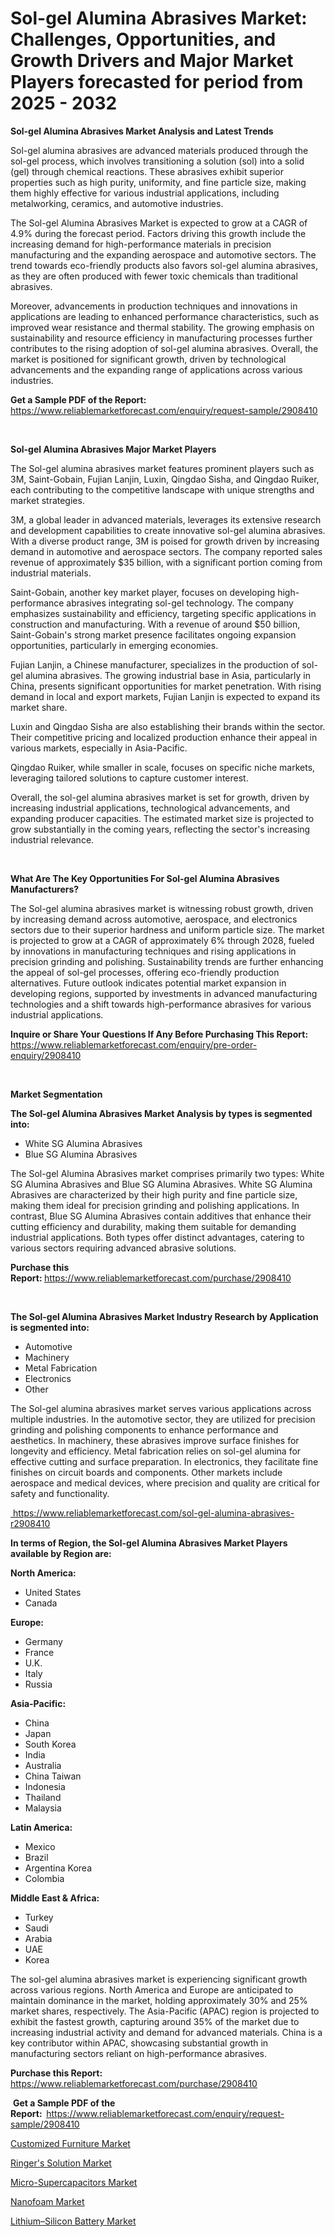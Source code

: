 <p><h1>Sol-gel Alumina Abrasives Market: Challenges, Opportunities, and Growth Drivers and Major Market Players forecasted for period from 2025 - 2032</h1></p><p><strong>Sol-gel Alumina Abrasives Market Analysis and Latest Trends</strong></p>
<p><p>Sol-gel alumina abrasives are advanced materials produced through the sol-gel process, which involves transitioning a solution (sol) into a solid (gel) through chemical reactions. These abrasives exhibit superior properties such as high purity, uniformity, and fine particle size, making them highly effective for various industrial applications, including metalworking, ceramics, and automotive industries.</p><p>The Sol-gel Alumina Abrasives Market is expected to grow at a CAGR of 4.9% during the forecast period. Factors driving this growth include the increasing demand for high-performance materials in precision manufacturing and the expanding aerospace and automotive sectors. The trend towards eco-friendly products also favors sol-gel alumina abrasives, as they are often produced with fewer toxic chemicals than traditional abrasives.</p><p>Moreover, advancements in production techniques and innovations in applications are leading to enhanced performance characteristics, such as improved wear resistance and thermal stability. The growing emphasis on sustainability and resource efficiency in manufacturing processes further contributes to the rising adoption of sol-gel alumina abrasives. Overall, the market is positioned for significant growth, driven by technological advancements and the expanding range of applications across various industries.</p></p>
<p><strong>Get a Sample PDF of the Report:&nbsp;</strong> <a href="https://www.reliablemarketforecast.com/enquiry/request-sample/2908410?utm_campaign=1893&utm_medium=2&utm_source=Github&utm_content=ia&utm_term=12032025&utm_id=sol-gel-alumina-abrasives">https://www.reliablemarketforecast.com/enquiry/request-sample/2908410</a></p>
<p>&nbsp;</p>
<p><strong>Sol-gel Alumina Abrasives Major Market Players</strong></p>
<p><p>The Sol-gel alumina abrasives market features prominent players such as 3M, Saint-Gobain, Fujian Lanjin, Luxin, Qingdao Sisha, and Qingdao Ruiker, each contributing to the competitive landscape with unique strengths and market strategies.</p><p>3M, a global leader in advanced materials, leverages its extensive research and development capabilities to create innovative sol-gel alumina abrasives. With a diverse product range, 3M is poised for growth driven by increasing demand in automotive and aerospace sectors. The company reported sales revenue of approximately $35 billion, with a significant portion coming from industrial materials.</p><p>Saint-Gobain, another key market player, focuses on developing high-performance abrasives integrating sol-gel technology. The company emphasizes sustainability and efficiency, targeting specific applications in construction and manufacturing. With a revenue of around $50 billion, Saint-Gobain's strong market presence facilitates ongoing expansion opportunities, particularly in emerging economies.</p><p>Fujian Lanjin, a Chinese manufacturer, specializes in the production of sol-gel alumina abrasives. The growing industrial base in Asia, particularly in China, presents significant opportunities for market penetration. With rising demand in local and export markets, Fujian Lanjin is expected to expand its market share.</p><p>Luxin and Qingdao Sisha are also establishing their brands within the sector. Their competitive pricing and localized production enhance their appeal in various markets, especially in Asia-Pacific.</p><p>Qingdao Ruiker, while smaller in scale, focuses on specific niche markets, leveraging tailored solutions to capture customer interest.</p><p>Overall, the sol-gel alumina abrasives market is set for growth, driven by increasing industrial applications, technological advancements, and expanding producer capacities. The estimated market size is projected to grow substantially in the coming years, reflecting the sector's increasing industrial relevance.</p></p>
<p>&nbsp;</p>
<p><strong>What Are The Key Opportunities For Sol-gel Alumina Abrasives Manufacturers?</strong></p>
<p><p>The Sol-gel alumina abrasives market is witnessing robust growth, driven by increasing demand across automotive, aerospace, and electronics sectors due to their superior hardness and uniform particle size. The market is projected to grow at a CAGR of approximately 6% through 2028, fueled by innovations in manufacturing techniques and rising applications in precision grinding and polishing. Sustainability trends are further enhancing the appeal of sol-gel processes, offering eco-friendly production alternatives. Future outlook indicates potential market expansion in developing regions, supported by investments in advanced manufacturing technologies and a shift towards high-performance abrasives for various industrial applications.</p></p>
<p><strong>Inquire or Share Your Questions If Any Before Purchasing This Report:</strong> <a href="https://www.reliablemarketforecast.com/enquiry/pre-order-enquiry/2908410?utm_campaign=1893&utm_medium=2&utm_source=Github&utm_content=ia&utm_term=12032025&utm_id=sol-gel-alumina-abrasives">https://www.reliablemarketforecast.com/enquiry/pre-order-enquiry/2908410</a></p>
<p>&nbsp;</p>
<p><strong>Market Segmentation</strong></p>
<p><strong>The Sol-gel Alumina Abrasives Market Analysis by types is segmented into:</strong></p>
<p><ul><li>White SG Alumina Abrasives</li><li>Blue SG Alumina Abrasives</li></ul></p>
<p><p>The Sol-gel Alumina Abrasives market comprises primarily two types: White SG Alumina Abrasives and Blue SG Alumina Abrasives. White SG Alumina Abrasives are characterized by their high purity and fine particle size, making them ideal for precision grinding and polishing applications. In contrast, Blue SG Alumina Abrasives contain additives that enhance their cutting efficiency and durability, making them suitable for demanding industrial applications. Both types offer distinct advantages, catering to various sectors requiring advanced abrasive solutions.</p></p>
<p><strong>Purchase this Report:&nbsp;</strong><a href="https://www.reliablemarketforecast.com/purchase/2908410?utm_campaign=1893&utm_medium=2&utm_source=Github&utm_content=ia&utm_term=12032025&utm_id=sol-gel-alumina-abrasives">https://www.reliablemarketforecast.com/purchase/2908410</a></p>
<p>&nbsp;</p>
<p><strong>The Sol-gel Alumina Abrasives Market Industry Research by Application is segmented into:</strong></p>
<p><ul><li>Automotive</li><li>Machinery</li><li>Metal Fabrication</li><li>Electronics</li><li>Other</li></ul></p>
<p><p>The Sol-gel alumina abrasives market serves various applications across multiple industries. In the automotive sector, they are utilized for precision grinding and polishing components to enhance performance and aesthetics. In machinery, these abrasives improve surface finishes for longevity and efficiency. Metal fabrication relies on sol-gel alumina for effective cutting and surface preparation. In electronics, they facilitate fine finishes on circuit boards and components. Other markets include aerospace and medical devices, where precision and quality are critical for safety and functionality.</p></p>
<p><a href="https://www.reliablemarketforecast.com/sol-gel-alumina-abrasives-r2908410?utm_campaign=1893&utm_medium=2&utm_source=Github&utm_content=ia&utm_term=12032025&utm_id=sol-gel-alumina-abrasives">&nbsp;https://www.reliablemarketforecast.com/sol-gel-alumina-abrasives-r2908410</a></p>
<p><strong>In terms of Region, the Sol-gel Alumina Abrasives Market Players available by Region are:</strong></p>
<p>
    <p> <strong> North America: </strong>
        <ul>
            <li>United States</li>
            <li>Canada</li>
        </ul>
        </p> 
    <p> <strong> Europe: </strong>
        <ul>
            <li>Germany</li>
            <li>France</li>
            <li>U.K.</li>
            <li>Italy</li>
            <li>Russia</li>
        </ul>
        </p> 
    <p> <strong> Asia-Pacific: </strong>
        <ul>
            <li>China</li>
            <li>Japan</li>
            <li>South Korea</li>
            <li>India</li>
            <li>Australia</li>
            <li>China Taiwan</li>
            <li>Indonesia</li>
            <li>Thailand</li>
            <li>Malaysia</li>
        </ul>
        </p> 
    <p> <strong> Latin America: </strong>
        <ul>
            <li>Mexico</li>
            <li>Brazil</li>
            <li>Argentina Korea</li>
            <li>Colombia</li>
        </ul>
        </p> 
    <p> <strong> Middle East & Africa: </strong>
        <ul>
            <li>Turkey</li>
            <li>Saudi</li>
            <li>Arabia</li>
            <li>UAE</li>
            <li>Korea</li>
        </ul>
    </p>
    </p>
<p><p>The sol-gel alumina abrasives market is experiencing significant growth across various regions. North America and Europe are anticipated to maintain dominance in the market, holding approximately 30% and 25% market shares, respectively. The Asia-Pacific (APAC) region is projected to exhibit the fastest growth, capturing around 35% of the market due to increasing industrial activity and demand for advanced materials. China is a key contributor within APAC, showcasing substantial growth in manufacturing sectors reliant on high-performance abrasives.</p></p>
<p><strong>Purchase this Report: </strong><a href="https://www.reliablemarketforecast.com/purchase/2908410?utm_campaign=1893&utm_medium=2&utm_source=Github&utm_content=ia&utm_term=12032025&utm_id=sol-gel-alumina-abrasives">https://www.reliablemarketforecast.com/purchase/2908410</a></p>
<p>&nbsp;<strong>Get a Sample PDF of the Report:&nbsp;&nbsp;</strong><a href="https://www.reliablemarketforecast.com/enquiry/request-sample/2908410?utm_campaign=1893&utm_medium=2&utm_source=Github&utm_content=ia&utm_term=12032025&utm_id=sol-gel-alumina-abrasives">https://www.reliablemarketforecast.com/enquiry/request-sample/2908410</a></p>
<p><strong></strong></p>
<p><p><a href="https://github.com/hoppeellia6b/Market-Research-Report-List-1/blob/main/customized-furniture-market.md?utm_campaign=1893&utm_medium=2&utm_source=Github&utm_content=ia&utm_term=12032025&utm_id=sol-gel-alumina-abrasives">Customized Furniture Market</a></p><p><a href="https://github.com/nedzazollo74/Market-Research-Report-List-1/blob/main/ringers-solution-market.md?utm_campaign=1893&utm_medium=2&utm_source=Github&utm_content=ia&utm_term=12032025&utm_id=sol-gel-alumina-abrasives">Ringer's Solution Market</a></p><p><a href="https://github.com/evraltandre36/Market-Research-Report-List-1/blob/main/micro-supercapacitors-market.md?utm_campaign=1893&utm_medium=2&utm_source=Github&utm_content=ia&utm_term=12032025&utm_id=sol-gel-alumina-abrasives">Micro-Supercapacitors Market</a></p><p><a href="https://github.com/kleyderoomes/Market-Research-Report-List-1/blob/main/nanofoam-market.md?utm_campaign=1893&utm_medium=2&utm_source=Github&utm_content=ia&utm_term=12032025&utm_id=sol-gel-alumina-abrasives">Nanofoam Market</a></p><p><a href="https://github.com/cavushjla/Market-Research-Report-List-1/blob/main/lithiumsilicon-battery-market.md?utm_campaign=1893&utm_medium=2&utm_source=Github&utm_content=ia&utm_term=12032025&utm_id=sol-gel-alumina-abrasives">Lithium–Silicon Battery Market</a></p></p>